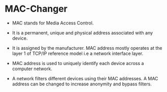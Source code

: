 # MAC-Changer

- MAC stands for Media Access Control. 
- It is a permanent, unique and physical address associated with any device. 
- It is assigned by the manufacturer. MAC address mostly operates at the layer 1 of TCP/IP reference model i.e a network interface layer.

- MAC address is used to uniquely identify each device across a computer network. 
- A network filters different devices using their MAC addresses. A MAC address can be changed to increase anonymity and bypass filters.

